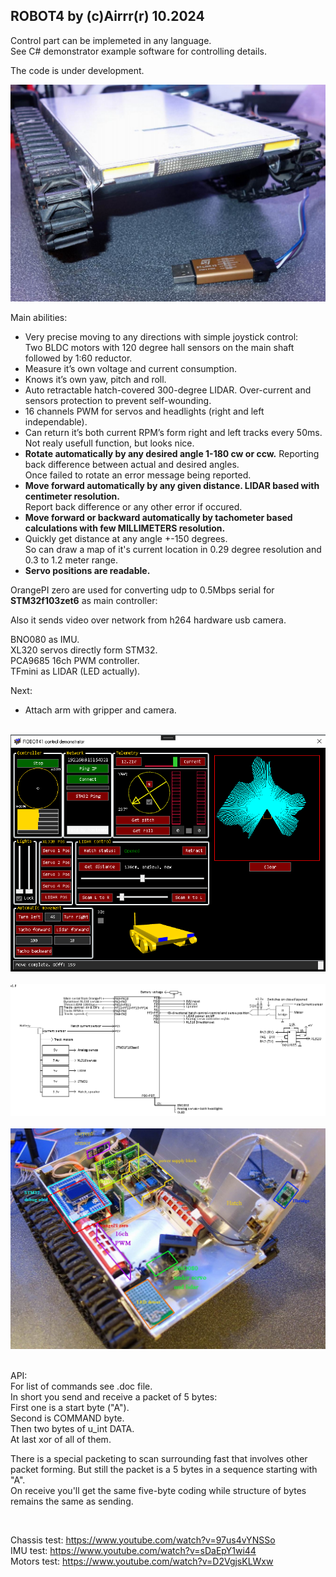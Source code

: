 ## ROBOT4 by (c)Airrr(r) 10.2024  
  
  
  
Control part can be implemeted in any language.  
See C# demonstrator example software for controlling details.  
  
  
  
The code is under development.  
  
![overview](PICS/picture01.jpg)  
  
Main abilities:  
- Very precise moving to any directions with simple joystick control:  
  Two BLDC motors with 120 degree hall sensors on the main shaft followed by 1:60 reductor.  
- Measure it’s own voltage and current consumption.  
- Knows it’s own yaw, pitch and roll.  
- Auto retractable hatch-covered 300-degree LIDAR. Over-current and sensors protection to prevent self-wounding.  
- 16 channels PWM for servos and headlights (right and left independable).  
- Can return it’s both current RPM’s form right and left tracks every 50ms. Not realy usefull function, but looks nice.  
- **Rotate automatically by any desired angle 1-180 cw or ccw.** Reporting back difference between actual and desired angles.  
  Once failed to rotate an error message being reported.  
- **Move forward automatically by any given distance. LIDAR based with centimeter resolution.**  
  Report back difference or any other error if occured.  
- **Move forward or backward automatically by tachometer based calculations with few MILLIMETERS resolution.**  
- Quickly get distance at any angle +-150 degrees.  
  So can draw a map of it's current location in 0.29 degree resolution and 0.3 to 1.2 meter range.  
- **Servo positions are readable.**  
  
OrangePI zero are used for converting udp to 0.5Mbps serial for **STM32f103zet6** as main controller:  
  
Also it sends video over network from h264 hardware usb camera.  
  
BNO080 as IMU.  
XL320 servos directly form STM32.  
PCA9685 16ch PWM controller.  
TFmini as LIDAR (LED actually).  
  
Next:  
- Attach arm with gripper and camera.  
  
&nbsp;  
![demonstrator](PICS/soft.png)  
&nbsp;
![blocks](PICS/block.png)  
&nbsp;
![inside](PICS/inside.jpg)  
&nbsp;
  
API:  
For list of commands see .doc file.  
In short you send and receive a packet of 5 bytes:  
First one is a start byte ("A").  
Second is COMMAND byte.  
Then two bytes of u_int DATA.  
At last xor of all of them.  
  
There is a special packeting to scan surrounding fast that involves other packet forming. But still the packet is a 5 bytes in a sequence starting with "A".  
On receive you'll get the same five-byte coding while structure of bytes remains the same as sending.  
  
&nbsp;
  
Chassis test: https://www.youtube.com/watch?v=97us4vYNSSo  
IMU test: https://www.youtube.com/watch?v=sDaEpY1wi44  
Motors test: https://www.youtube.com/watch?v=D2VgjsKLWxw  
 

  